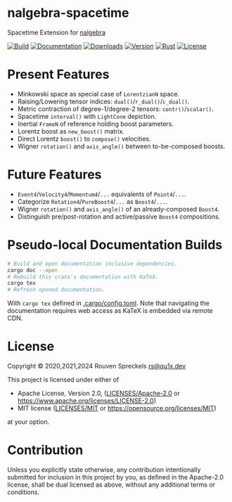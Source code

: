 # nalgebra-spacetime

Spacetime Extension for [nalgebra]

[nalgebra]: https://nalgebra.org

[![Build][]](https://github.com/qu1x/nalgebra-spacetime/actions/workflows/build.yml)
[![Documentation][]](https://docs.rs/nalgebra-spacetime)
[![Downloads][]](https://crates.io/crates/nalgebra-spacetime)
[![Version][]](https://crates.io/crates/nalgebra-spacetime)
[![Rust][]](https://www.rust-lang.org)
[![License][]](https://opensource.org/licenses)

[Build]: https://github.com/qu1x/nalgebra-spacetime/actions/workflows/build.yml/badge.svg
[Documentation]: https://docs.rs/nalgebra-spacetime/badge.svg
[Downloads]: https://img.shields.io/crates/d/nalgebra-spacetime.svg
[Version]: https://img.shields.io/crates/v/nalgebra-spacetime.svg
[Rust]: https://img.shields.io/badge/rust-stable-brightgreen.svg
[License]: https://img.shields.io/badge/License-MIT%20OR%20Apache--2.0-blue.svg

# Present Features

  * Minkowski space as special case of `LorentzianN` space.
  * Raising/Lowering tensor indices: `dual()`/`r_dual()`/`c_dual()`.
  * Metric contraction of degree-1/degree-2 tensors: `contr()`/`scalar()`.
  * Spacetime `interval()` with `LightCone` depiction.
  * Inertial `FrameN` of reference holding boost parameters.
  * Lorentz boost as `new_boost()` matrix.
  * Direct Lorentz `boost()` to `compose()` velocities.
  * Wigner `rotation()` and `axis_angle()` between to-be-composed boosts.

# Future Features

  * `Event4`/`Velocity4`/`Momentum4`/`...` equivalents of `Point4`/`...`.
  * Categorize `Rotation4`/`PureBoost4`/`...` as `Boost4`/`...`.
  * Wigner `rotation()` and `axis_angle()` of an already-composed `Boost4`.
  * Distinguish pre/post-rotation and active/passive `Boost4` compositions.

# Pseudo-local Documentation Builds

```sh
# Build and open documentation inclusive dependencies.
cargo doc --open
# Rebuild this crate's documentation with KaTeX.
cargo tex
# Refresh opened documentation.
```

With `cargo tex` defined in [.cargo/config.toml](.cargo/config.toml). Note that navigating the
documentation requires web access as KaTeX is embedded via remote CDN.

# License

Copyright © 2020,2021,2024 Rouven Spreckels <rs@qu1x.dev>

This project is licensed under either of

 * Apache License, Version 2.0, ([LICENSES/Apache-2.0](LICENSES/Apache-2.0) or
   https://www.apache.org/licenses/LICENSE-2.0)
 * MIT license ([LICENSES/MIT](LICENSES/MIT) or https://opensource.org/licenses/MIT)

at your option.

# Contribution

Unless you explicitly state otherwise, any contribution intentionally submitted for inclusion in
this project by you, as defined in the Apache-2.0 license, shall be dual licensed as above, without
any additional terms or conditions.
